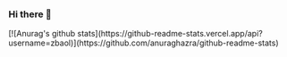 ### Hi there 👋

<!--
**zbaol/zbaol** is a ✨ _special_ ✨ repository because its `README.md` (this file) appears on your GitHub profile.

Here are some ideas to get you started:

- 🔭 I’m a front-end developer in china
- 
-->[![Anurag's github stats](https://github-readme-stats.vercel.app/api?username=zbaol)](https://github.com/anuraghazra/github-readme-stats)
